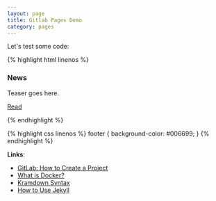 ```yaml
---
layout: page
title: Gitlab Pages Demo
category: pages
---
```


Let's test some code:

{% highlight html linenos %}

<!-- News card -->
<div class="research-card-wrapper">
    <div class="news-card">
        <h3>News</h3>
        <p>Teaser goes here.
        </p>
        <a href="" class="button">Read</a>
    </div>
</div>

{% endhighlight %}

{% highlight css linenos %}
footer {
    background-color: #006699;
}
{% endhighlight %}


**Links**:
* [GitLab: How to Create a Project](https://docs.gitlab.com/ee/gitlab-basics/create-project.html)
* [What is Docker?](https://www.docker.com/what-docker)
* [Kramdown Syntax](https://kramdown.gettalong.org/syntax.html)
* [How to Use Jekyll](https://jekyllrb.com/docs/home/)

